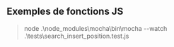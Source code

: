 ## Exemples de fonctions JS


> node .\node_modules\mocha\bin\mocha --watch .\tests\search_insert_position.test.js
